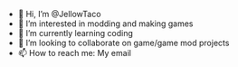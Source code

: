 - 👋 Hi, I’m @JellowTaco
- 👀 I’m interested in modding and making games
- 🌱 I’m currently learning coding
- 💞️ I’m looking to collaborate on game/game mod projects
- 📫 How to reach me: My email

<!---
JellowTaco/JellowTaco is a ✨ special ✨ repository because its `README.md` (this file) appears on your GitHub profile.
You can click the Preview link to take a look at your changes.
--->
